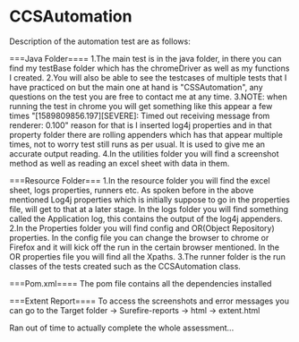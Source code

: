 # CCSAutomation

Description of the automation test are as follows:

===Java Folder==== 1.The main test is in the java folder, in there you can find my testBase folder which has the chromeDriver as well as my functions I created. 2.You will also be able to see the testcases of multiple tests that I have practiced on but the main one at hand is "CSSAutomation", any questions on the test you are free to contact me at any time. 3.NOTE: when running the test in chrome you will get something like this appear a few times "[1589809856.197][SEVERE]: Timed out receiving message from renderer: 0.100" reason for that is I inserted log4j properties and in that property folder there are rolling appenders which has that appear multiple times, not to worry test still runs as per usual. It is used to give me an accurate output reading. 4.In the utilities folder you will find a screenshot method as well as reading an excel sheet with data in them.

===Resource Folder=== 1.In the resource folder you will find the excel sheet, logs properties, runners etc. As spoken before in the above mentioned Log4j properties which is initially suppose to go in the properties file, will get to that at a later stage. In the logs folder you will find something called the Application log, this contains the output of the log4j appenders. 2.In the Properties folder you will find config and OR(Object Repository) properties. In the config file you can change the browser to chrome or Firefox and it will kick off the run in the certain browser mentioned. In the OR properties file you will find all the Xpaths. 3.The runner folder is the run classes of the tests created such as the CCSAutomation class.

===Pom.xml==== The pom file contains all the dependencies installed

===Extent Report==== To access the screenshots and error messages you can go to the Target folder -> Surefire-reports -> html -> extent.html

Ran out of time to actually complete the whole assessment...
